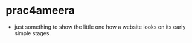 # prac4ameera
- just something to show the little one how a website looks on its early simple stages.